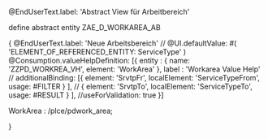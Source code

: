@EndUserText.label: 'Abstract View für Arbeitbereich'

define abstract entity ZAE_D_WORKAREA_AB
 
{
  @EndUserText.label: 'Neue Arbeitsbereich'
//  @UI.defaultValue: #( 'ELEMENT_OF_REFERENCED_ENTITY: ServiceType' )
  @Consumption.valueHelpDefinition:
                    [{ entity     : { name: 'ZZPD_WORKREA_VH', element: 'WorkArea' },
                       label      : 'Workarea Value Help'
                     //  additionalBinding: [{ element: 'SrvtpFr', localElement: 'ServiceTypeFrom', usage: #FILTER } ],
//                                           { element: 'SrvtpTo', localElement: 'ServiceTypeTo',   usage: #RESULT } ],
                       //useForValidation: true
    }]
    
   WorkArea : /plce/pdwork_area;
    
}
